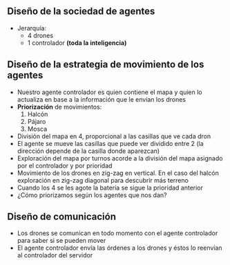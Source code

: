 ## Diseño de la sociedad de agentes

- Jerarquía:
  - 4 drones
  - 1 controlador **(toda la inteligencia)**

## Diseño de la estrategia de movimiento de los agentes

- Nuestro agente controlador es quien contiene el mapa y quien lo actualiza en base a la información que le envían los drones
- **Priorización** de movimientos:
  1. Halcón
  2. Pájaro
  3. Mosca
- División del mapa en 4, proporcional a las casillas que ve cada dron
- El agente se mueve las casillas que puede ver dividido entre 2 (la dirección depende de la casilla donde aparezcan)
- Exploración del mapa por turnos acorde a la división del mapa asignado por el controlador y por prioridad
- Movimiento de los drones en zig-zag en vertical. En el caso del halcón exploración en zig-zag diagonal para descubrir más terreno
- Cuando los 4 se les agote la batería se sigue la prioridad anterior
- ¿Cómo priorizamos según los agentes que nos dan?

## Diseño de comunicación

- Los drones se comunican en todo momento con el agente controlador para saber si se pueden mover
- El agente controlador envía las órdenes a los drones y éstos lo reenvían al controlador del servidor
